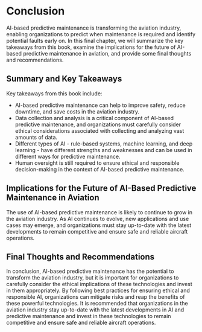 # Conclusion

AI-based predictive maintenance is transforming the aviation industry, enabling organizations to predict when maintenance is required and identify potential faults early on. In this final chapter, we will summarize the key takeaways from this book, examine the implications for the future of AI-based predictive maintenance in aviation, and provide some final thoughts and recommendations.

Summary and Key Takeaways
-------------------------

Key takeaways from this book include:

* AI-based predictive maintenance can help to improve safety, reduce downtime, and save costs in the aviation industry.
* Data collection and analysis is a critical component of AI-based predictive maintenance, and organizations must carefully consider ethical considerations associated with collecting and analyzing vast amounts of data.
* Different types of AI - rule-based systems, machine learning, and deep learning - have different strengths and weaknesses and can be used in different ways for predictive maintenance.
* Human oversight is still required to ensure ethical and responsible decision-making in the context of AI-based predictive maintenance.

Implications for the Future of AI-Based Predictive Maintenance in Aviation
--------------------------------------------------------------------------

The use of AI-based predictive maintenance is likely to continue to grow in the aviation industry. As AI continues to evolve, new applications and use cases may emerge, and organizations must stay up-to-date with the latest developments to remain competitive and ensure safe and reliable aircraft operations.

Final Thoughts and Recommendations
----------------------------------

In conclusion, AI-based predictive maintenance has the potential to transform the aviation industry, but it is important for organizations to carefully consider the ethical implications of these technologies and invest in them appropriately. By following best practices for ensuring ethical and responsible AI, organizations can mitigate risks and reap the benefits of these powerful technologies. It is recommended that organizations in the aviation industry stay up-to-date with the latest developments in AI and predictive maintenance and invest in these technologies to remain competitive and ensure safe and reliable aircraft operations.